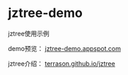 jztree-demo
===========

jztree使用示例

demo预览： [jztree-demo.appspot.com](jztree-demo.appspot.com)

jztree介绍： [terrason.github.io/jztree](terrason.github.io/jztree)
